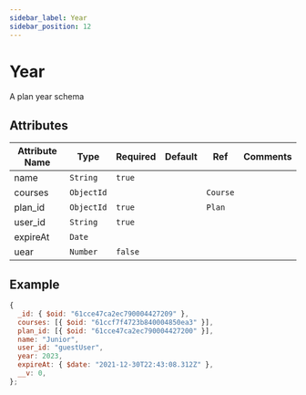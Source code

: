 ```yaml
---
sidebar_label: Year
sidebar_position: 12
---
```


# Year

A plan year schema

## Attributes

| Attribute Name | Type       | Required | Default | Ref      | Comments |
| -------------- | ---------- | -------- | ------- | -------- | -------- |
| name           | `String`   | `true`   |         |          |          |
| courses        | `ObjectId` |          |         | `Course` |          |
| plan_id        | `ObjectId` | `true`   |         | `Plan`   |          |
| user_id        | `String`   | `true`   |         |          |          |
| expireAt       | `Date`     |          |         |          |          |
| uear           | `Number`   | `false`  |         |          |          |

## Example

```js
{
  _id: { $oid: "61cce47ca2ec790004427209" },
  courses: [{ $oid: "61ccf7f4723b840004850ea3" }],
  plan_id: [{ $oid: "61cce47ca2ec790004427200" }],
  name: "Junior",
  user_id: "guestUser",
  year: 2023,
  expireAt: { $date: "2021-12-30T22:43:08.312Z" },
  __v: 0,
};
```
